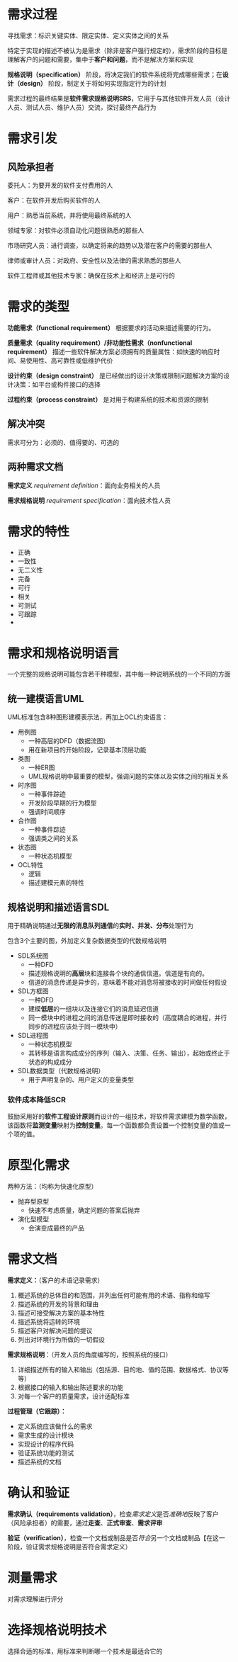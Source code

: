 # 需求过程

寻找需求：标识关键实体、限定实体、定义实体之间的关系

特定于实现的描述不被认为是需求（除非是客户强行规定的），需求阶段的目标是理解客户的问题和需要，集中于**客户和问题**，而不是解决方案和实现

**规格说明（specification）** 阶段，将决定我们的软件系统将完成哪些需求；在**设计（design）** 阶段，制定关于将如何实现指定行为的计划

需求过程的最终结果是**软件需求规格说明SRS**，它用于与其他软件开发人员（设计人员、测试人员、维护人员）交流，探讨最终产品行为

# 需求引发

## 风险承担者

委托人：为要开发的软件支付费用的人

客户：在软件开发后购买软件的人

用户：熟悉当前系统，并将使用最终系统的人

领域专家：对软件必须自动化问题很熟悉的那些人

市场研究人员：进行调查，以确定将来的趋势以及潜在客户的需要的那些人

律师或审计人员：对政府、安全性以及法律的需求熟悉的那些人

软件工程师或其他技术专家：确保在技术上和经济上是可行的

# 需求的类型

**功能需求（functional requirement）** 根据要求的活动来描述需要的行为。

**质量需求（quality requirement）/非功能性需求（nonfunctional requirement）** 描述一些软件解决方案必须拥有的质量属性：如快速的响应时间、易使用性、高可靠性或低维护代价

**设计约束（design constraint）** 是已经做出的设计决策或限制问题解决方案的设计决策：如平台或构件接口的选择

**过程约束（process constraint）** 是对用于构建系统的技术和资源的限制


## 解决冲突

需求可分为：必须的、值得要的、可选的

## 两种需求文档

**需求定义** *requirement definition*：面向业务相关的人员

**需求规格说明** *requirement specification*：面向技术性人员

# 需求的特性

- 正确
- 一致性
- 无二义性
- 完备
- 可行
- 相关
- 可测试
- 可跟踪
- 
# 需求和规格说明语言

一个完整的规格说明可能包含若干种模型，其中每一种说明系统的一个不同的方面

## 统一建模语言UML

UML标准包含8种图形建模表示法，再加上OCL约束语言：

- 用例图
  - 一种高层的DFD（数据流图）
  - 用在新项目的开始阶段，记录基本顶层功能
- 类图
  - 一种ER图
  - UML规格说明中最重要的模型，强调问题的实体以及实体之间的相互关系
- 时序图
  - 一种事件踪迹
  - 开发阶段早期的行为模型
  - 强调时间顺序
- 合作图
  - 一种事件踪迹
  - 强调类之间的关系
- 状态图
  - 一种状态机模型
- OCL特性
  - 逻辑
  - 描述建模元素的特性

## 规格说明和描述语言SDL

用于精确说明通过**无限的消息队列通信**的**实时、并发、分布**处理行为

包含3个主要的图，外加定义复杂数据类型的代数规格说明

- SDL系统图
  - 一种DFD
  - 描述规格说明的**高层**块和连接各个块的通信信道。信道是有向的。
  - 信道的消息传递是异步的，意味着不能对消息将被接收的时间做任何假设
- SDL方框图
  - 一种DFD
  - 建模**低层**的一组块以及连接它们的消息延迟信道
  - 同一模块中的进程之间的消息传送是即时接收的（高度耦合的进程，并行同步的进程应该处于同一模块中）
- SDL进程图
  - 一种状态机模型
  - 其转移是语言构成成分的序列（输入、决策、任务、输出），起始或终止于状态的构成成分
- SDL数据类型（代数规格说明）
  - 用于声明复杂的、用户定义的变量类型

### 软件成本降低SCR

鼓励采用好的**软件工程设计原则**而设计的一组技术，将软件需求建模为数学函数，该函数将**监测变量**映射为**控制变量**。每一个函数都负责设置一个控制变量的值或一个项的值。

# 原型化需求

两种方法：（均称为快速化原型）

- 抛弃型原型
  - 快速不考虑质量，确定问题的答案后抛弃
- 演化型模型
  - 会演变成最终的产品

# 需求文档

**需求定义：**（客户的术语记录需求）

1. 概述系统的总体目的和范围，并列出任何可能有用的术语、指称和缩写
2. 描述系统的开发的背景和理由
3. 描述可接受解决方案的基本特性
4. 描述系统将运转的环境
5. 描述客户对解决问题的提议
6. 列出对环境行为所做的一切假设

**需求规格说明**：（开发人员的角度编写的，按照系统的接口）

1. 详细描述所有的输入和输出（包括源、目的地、值的范围、数据格式、协议等等）
2. 根据接口的输入和输出陈述要求的功能
3. 对每一个客户的质量需求，设计适配标准

**过程管理（它跟踪）：**

- 定义系统应该做什么的需求
- 需求生成的设计模块
- 实现设计的程序代码
- 验证系统功能的测试
- 描述系统的文档

# 确认和验证

**需求确认（requirements validation）**，检查*需求定义*是否*准确地*反映了客户（风险承担者）的需要，通过**走查**、**正式审查**、**需求评审**

**验证（verification）**，检查一个文档或制品是否*符合*另一个文档或制品【在这一阶段，验证需求规格说明是否符合需求定义）

# 测量需求

对需求理解进行评分

# 选择规格说明技术

选择合适的标准，用标准来判断哪一个技术是最适合它的
